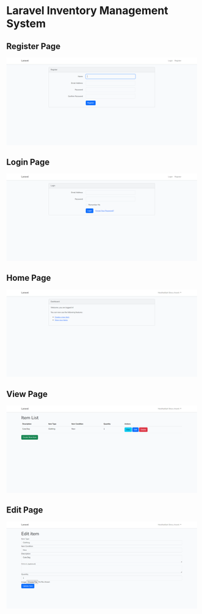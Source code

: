 # Laravel Inventory Management System

## Register Page 
<img src="./img/register.png" width="500">

## Login Page 
<img src="./img/login.png" width="500">

## Home Page 
<img src="./img/home.png" width="500">

## View Page 
<img src="./img/view.png" width="500">

## Edit Page 
<img src="./img/edit.png" width="500">



